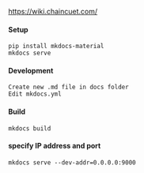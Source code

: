 https://wiki.chaincuet.com/

#### Setup

```
pip install mkdocs-material
mkdocs serve
```

#### Development

```
Create new .md file in docs folder
Edit mkdocs.yml
```

#### Build

```
mkdocs build
```

#### specify IP address and port
```
mkdocs serve --dev-addr=0.0.0.0:9000
```